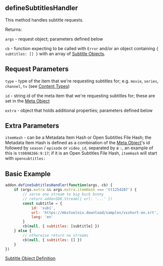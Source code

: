 ## defineSubtitlesHandler

This method handles subtitle requests.


Returns:

`args` - request object; parameters defined below

`cb` - function expecting to be called with `Error` and/or an object containing `{ subtitles: [] }` with an array of [Subtitle Objects](../responses/subtitles.md).


## Request Parameters

``type`` - type of the item that we're requesting subtitles for; e.g. `movie`, `series`, `channel`, `tv` (see [Content Types](../responses/content.types.md))

``id`` - string id of the meta item that we're requesting subtitles for; these are set in the [Meta Object](../responses/meta.md)

``extra`` - object that holds additional properties; parameters defined below


## Extra Parameters

``itemHash`` - can be a Metadata Item Hash or Open Subtitles File Hash; the Metadata Item Hash is defined as a combination of the [Meta Object](../responses/meta.md)'s id followed by `season` / `episode` or `video_id`, separated by a `:`, an example of this is `tt0898266:9:17`; if it is an Open Subtitles File Hash, `itemHash` will start with `opensubtitles:`


## Basic Example

```javascript
addon.defineSubtitlesHandler(function(args, cb) {
    if (args.extra && args.extra.itemHash === 'tt1254207') {
        // serve one stream to big buck bunny
        // return addonSDK.Stream({ url: '...' })
        const subtitle = {
            id: 'sub1',
            url: 'https://mkvtoolnix.download/samples/vsshort-en.srt',
            lang: 'en'
        }
        cb(null, { subtitles: [subtitle] })
    } else {
        // otherwise return no streams
        cb(null, { subtitles: [] })
    }
})
```

[Subtitle Object Definition](../responses/subtitles.md)
